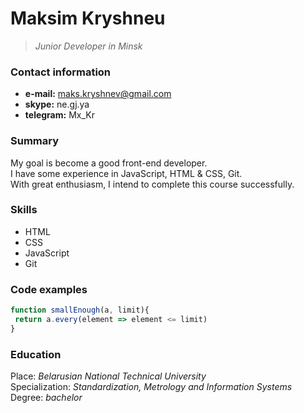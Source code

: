 # Maksim Kryshneu   

>*Junior Developer in Minsk*   
    
    
### Contact information   
   

* **e-mail:** maks.kryshnev@gmail.com  
* **skype:** ne.gj.ya  
* **telegram:** Mx_Kr  

### Summary  
My goal is become a good front-end developer.      
I have some experience in JavaScript, HTML & CSS, Git.      
With great enthusiasm, I intend to complete this course successfully.      
  
### Skills  

  * HTML  
  * CSS  
  * JavaScript  
  * Git   
  
### Code examples    
    
  ```JavaScript  
  function smallEnough(a, limit){  
   return a.every(element => element <= limit)  
  }  
  ```  

### Education   

Place: *Belarusian National Technical University*      
Specialization: *Standardization, Metrology and Information Systems*   
Degree: *bachelor*  

